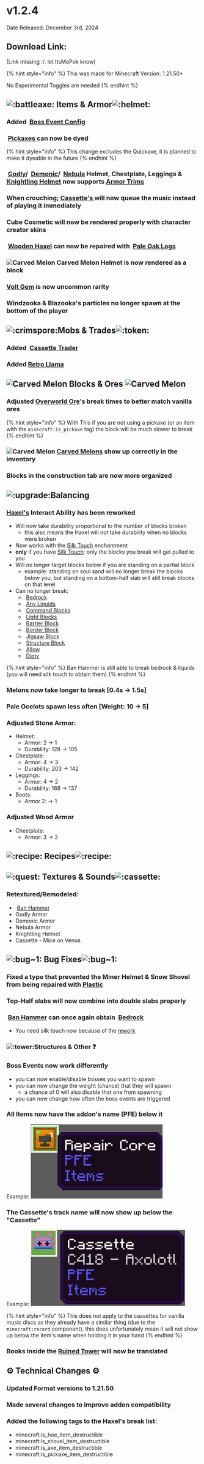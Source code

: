 # v1.2.4

Date Released: December 3rd, 2024

## Download Link:

(Link missing :/. let ItsMePok know)

{% hint style="info" %}
This was made for Minecraft Version: 1.21.50+

No Experimental Toggles are needed
{% endhint %}

## ![:battleaxe:](https://cdn.discordapp.com/emojis/1256321695808098417.webp?size=44\&quality=lossless) **Items & Armor**![:helmet:](https://cdn.discordapp.com/emojis/1256357335530471548.webp?size=44\&quality=lossless)

### Added <img src="https://github.com/user-attachments/assets/a7627a43-c3d4-4924-8a95-c87394c7d164" alt="" data-size="line"> [Boss Event Config](../../items/misc/boss-event-config-menu.md)

### <img src="https://github.com/user-attachments/assets/e58f477e-f83e-462f-86f8-48883f72b861" alt="" data-size="line"> [Pickaxes ](../../tools/pickaxes/)can now be dyed

{% hint style="info" %}
This change excludes the Quickaxe, it is planned to make it dyeable in the future
{% endhint %}

### <img src="https://github.com/ItsMePok/PFE/assets/136857747/d3bd3182-a8f9-460c-902a-ac6d67ed8596" alt="" data-size="line"> [Godly](../../armor/full-armor-sets/godly-armor.md)/ <img src="https://github.com/ItsMePok/PFE/assets/136857747/b3cd0709-a33b-48e0-96c6-38cef9021655" alt="" data-size="line"> [Demonic](../../armor/full-armor-sets/demonic-armor.md)/ <img src="https://github.com/ItsMePok/PFE/assets/136857747/8a8a4206-a536-4cc4-a06b-992949809105" alt="" data-size="line"> [Nebula](../../armor/full-armor-sets/nebula-armor.md) Helmet, Chestplate, Leggings & <img src="https://github.com/ItsMePok/PFE/assets/136857747/e0957c68-25ab-47ac-b92d-d8f3d6ef0a85" alt="" data-size="line"> [Knightling Helmet](../../armor/knightling-helmet.md) now supports <img src="https://minecraft.wiki/images/Shaper_Armor_Trim_Smithing_Template_JE1_BE1.png?0941a" alt="" data-size="line">[Armor Trims](https://minecraft.wiki/w/Smithing_Template#Usage)&#x20;

### When crouching; [Cassette's ](../../items/cassettes/)will now queue the music instead of playing it immediately

### Cube Cosmetic will now be rendered properly with character creator skins

### <img src="https://github.com/ItsMePok/PFE/assets/136857747/187ff92e-f048-471a-872e-ebb7498b8ebf" alt="" data-size="line"> [Wooden Haxel](../../tools/haxel/wooden-haxel.md) can now be repaired with <img src="https://minecraft.wiki/images/thumb/Pale_Oak_Log_JE1_BE1.png/150px-Pale_Oak_Log_JE1_BE1.png?355d2" alt="" data-size="line"> [Pale Oak Logs](https://minecraft.wiki/w/Log#Pale_Oak)

### <img src="https://github.com/user-attachments/assets/d6eef8f5-1125-495a-9d90-72e20d2d7e64" alt="Carved Melon" data-size="line"> Carved Melon Helmet is now rendered as a block

### <img src="https://github.com/ItsMePok/PFE/assets/136857747/e9537c49-d5aa-44df-ae74-bd1b2a57a165" alt="" data-size="line">[Volt Gem](../../items/gems/volt-gem.md) is now uncommon rarity

### Windzooka & Blazooka's particles no longer spawn at the bottom of the player

## ![:crimspore:](https://cdn.discordapp.com/emojis/1256322040273698837.webp?size=44\&quality=lossless)**Mobs & Trades**![:token:](https://cdn.discordapp.com/emojis/1256444347256275015.webp?size=44\&quality=lossless)

### Added <img src="https://github.com/user-attachments/assets/de1365f6-2eac-498b-98d7-e391fb69cc00" alt="" data-size="line"> [Cassette Trader](../../mobs/traders/cassette-trader.md)

### Added [Retro Llama](../../mobs/neutral-mobs/retro-llama.md)

## <img src="https://github.com/user-attachments/assets/d6eef8f5-1125-495a-9d90-72e20d2d7e64" alt="Carved Melon" data-size="line"> **Blocks & Ores** <img src="https://github.com/user-attachments/assets/d6eef8f5-1125-495a-9d90-72e20d2d7e64" alt="Carved Melon" data-size="line">

### Adjusted [Overworld Ore](../../blocks/ores/#overworld)'s break times to better match vanilla ores

{% hint style="info" %}
With This if you are not using a pickaxe (or an item with the `minecraft:is_pickaxe` tag) the block will be much slower to break
{% endhint %}

### <img src="https://github.com/user-attachments/assets/d6eef8f5-1125-495a-9d90-72e20d2d7e64" alt="Carved Melon" data-size="line"> [Carved Melons](../../blocks/melons.md) show up correctly in the inventory

### Blocks in the construction tab are now more organized

## <img src="https://cdn.discordapp.com/emojis/1256321190071504987.webp?size=56&#x26;quality=lossless" alt=":upgrade:" data-size="line">**Balancing**<img src="https://github.com/ItsMePok/PFE/assets/136857747/f15d8501-f297-4a77-b6de-3681297cdb09" alt="" data-size="line">

### [Haxel's](../../tools/haxel/) Interact Ability has been reworked

* Will now take durability proportional to the number of blocks broken
  * this also means the Haxel will not take durability when no blocks were broken
* Now works with the [Silk Touch](https://minecraft.wiki/w/Silk_Touch) enchantment
* **only** if you have [Silk Touch](https://minecraft.wiki/w/Silk_Touch): only the blocks you break will get pulled to you
* Will no longer target blocks below if you are standing on a partial block
  * example: standing on soul sand will no longer break the blocks below you, but standing on a bottom-half slab will still break blocks on that level
* Can no longer break:
  * <img src="https://minecraft.wiki/images/thumb/Bedrock_JE2_BE2.png/150px-Bedrock_JE2_BE2.png?feb6c" alt="" data-size="line"> [Bedrock](https://minecraft.wiki/w/Bedrock)
  * <img src="https://minecraft.wiki/images/thumb/Lava_JE14.gif/150px-Lava_JE14.gif?55df2" alt="" data-size="line"> [Any Liquids](https://minecraft.wiki/w/Fluid)
  * <img src="https://minecraft.wiki/images/thumb/Impulse_Command_Block.gif/150px-Impulse_Command_Block.gif?fb024" alt="" data-size="line"> [Command Blocks](https://minecraft.wiki/w/Command_Block)
  * <img src="https://minecraft.wiki/images/thumb/Light_15_BE1.png/120px-Light_15_BE1.png?a999d" alt="" data-size="line"> [Light Blocks](https://minecraft.wiki/w/Light_\(block\))
  * <img src="https://minecraft.wiki/images/thumb/Barrier_(held)_JE2_BE2.png/150px-Barrier_(held)_JE2_BE2.png?c4806" alt="" data-size="line"> [Barrier Block](https://minecraft.wiki/w/Barrier)
  * <img src="https://minecraft.wiki/images/thumb/Border_BE1.png/150px-Border_BE1.png?52f9f" alt="" data-size="line"> [Border Block](https://minecraft.wiki/w/Border)
  * <img src="https://minecraft.wiki/images/thumb/Jigsaw_Block_(S)_JE3_BE2.png/150px-Jigsaw_Block_(S)_JE3_BE2.png?9e6a3" alt="" data-size="line"> [Jigsaw Block](https://minecraft.wiki/w/Jigsaw_Block)
  * <img src="https://minecraft.wiki/images/thumb/Structure_Block_JE2_BE1.png/150px-Structure_Block_JE2_BE1.png?559c6" alt="" data-size="line"> [Structure Block](https://minecraft.wiki/w/Structure_Block)
  * <img src="https://minecraft.wiki/images/thumb/Allow_BE1.png/120px-Allow_BE1.png?12b72" alt="" data-size="line"> [Allow](https://minecraft.wiki/w/Allow_and_Deny)
  * <img src="https://minecraft.wiki/images/thumb/Deny_BE1.png/120px-Deny_BE1.png?71e91" alt="" data-size="line"> [Deny](https://minecraft.wiki/w/Allow_and_Deny)

{% hint style="info" %}
Ban Hammer is still able to break bedrock & liquids (you will need silk touch to obtain them)
{% endhint %}

### Melons now take longer to break \[0.4s -> 1.5s]

### Pale Ocelots spawn less often \[Weight: 10 -> 5]

### Adjusted Stone Armor:

* Helmet:
  * Armor: 2 -> 1
  * Durability: 128 -> 105
* Chestplate:
  * Armor: 4 -> 3
  * Durability: 203 -> 142
* Leggings:
  * Armor: 4 -> 2
  * Durability: 188 -> 137
* Boots:
  * Armor 2: -> 1

### Adjusted Wood Armor

* Chestplate:
  * Armor: 3 -> 2

## ![:recipe:](https://cdn.discordapp.com/emojis/1256322223396880527.webp?size=44\&quality=lossless) **Recipes**![:recipe:](https://cdn.discordapp.com/emojis/1256322223396880527.webp?size=44\&quality=lossless) ﻿﻿

##

## <img src="https://cdn.discordapp.com/emojis/1256321092641886300.webp?size=56&#x26;quality=lossless" alt=":quest:" data-size="line"> **Textures & Sounds**﻿﻿<img src="https://cdn.discordapp.com/emojis/1256320846692093982.webp?size=56&#x26;quality=lossless" alt=":cassette:" data-size="line">

### Retextured/Remodeled:

* <img src="https://github.com/user-attachments/assets/9d9cce25-0d83-4086-9e74-0f97c52190d4" alt="" data-size="line"> [Ban Hammer](../../weapons/ban-hammer/)
* Godly Armor
* Demonic Armor
* Nebula Armor
* Knightling Helmet
* Cassette - Mice on Venus

## ![:bug\~1:](https://cdn.discordapp.com/emojis/1256350899933151273.webp?size=44\&quality=lossless) **Bug Fixes**![:bug\~1:](https://cdn.discordapp.com/emojis/1256350899933151273.webp?size=44\&quality=lossless)

### Fixed a typo that prevented the Miner Helmet & Snow Shovel from being repaired with <img src="https://github.com/user-attachments/assets/ef6c978f-76ec-48e4-aa89-29c2d98f4624" alt="" data-size="line">[Plastic](../../items/crafting-components/plastic.md)

### Top-Half slabs will now combine into double slabs properly

### <img src="https://github.com/user-attachments/assets/9d9cce25-0d83-4086-9e74-0f97c52190d4" alt="" data-size="line"> [Ban Hammer](../../weapons/ban-hammer/) can once again obtain <img src="https://minecraft.wiki/images/thumb/Bedrock_JE2_BE2.png/150px-Bedrock_JE2_BE2.png?feb6c" alt="" data-size="line"> [Bedrock](https://minecraft.wiki/w/Bedrock)

* You need silk touch now because of the [rework](v1.2.4.md#haxels-interact-ability-has-been-reworked)

### ![:tower:](https://cdn.discordapp.com/emojis/1256321374062903309.webp?size=44\&quality=lossless)**Structures & Other** :question:

### Boss Events now work differently

* you can now enable/disable bosses you want to spawn
* you can now change the weight (chance) that they will spawn
  * a chance of 0 will also disable that one from spawning
* you can now change how often the boss events are triggered

### All Items now have the addon's name (PFE) below it

Example:   ![](../../.gitbook/assets/image.png)

### The Cassette's track name will now show up below the "Cassette"

Example: ![](<../../.gitbook/assets/image (1).png>)

{% hint style="info" %}
This does not apply to the cassettes for vanilla music discs as they already have a similar thing (due to the `minecraft:record` component), this does unfortunately mean it will not show up below the item's name when holding it in your hand
{% endhint %}

### Books inside the [Ruined Tower](../../sturctures/ruined-tower.md) will now be translated

## :gear: **Technical Changes** :gear:

### Updated Format versions to 1.21.50

### Made several changes to improve addon compatibility

### Added the following tags to the Haxel's break list:

* minecraft:is\_hoe\_item\_destructible
* minecraft:is\_shovel\_item\_destructible
* minecraft:is\_axe\_item\_destructible
* minecraft:is\_pickaxe\_item\_destructible

